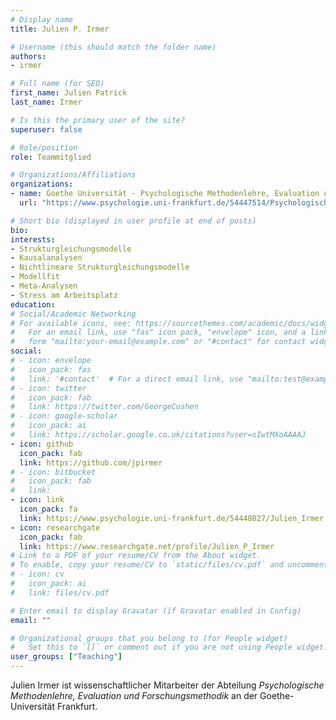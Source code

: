 ```yaml
---
# Display name
title: Julien P. Irmer

# Username (this should match the folder name)
authors:
- irmer

# Full name (for SEO)
first_name: Julien Patrick
last_name: Irmer

# Is this the primary user of the site?
superuser: false

# Role/position
role: Teammitglied

# Organizations/Affiliations
organizations:
- name: Goethe Universität - Psychologische Methodenlehre, Evaluation und Forschungsmethodik
  url: "https://www.psychologie.uni-frankfurt.de/54447514/Psychologische_Methodenlehre__Evaluation_und_Forschungsmethodik"

# Short bio (displayed in user profile at end of posts)
bio:
interests:
- Strukturgleichungsmodelle
- Kausalanalysen
- Nichtlineare Strukturgleichungsmodelle
- Modellfit
- Meta-Analysen
- Stress am Arbeitsplatz
education:
# Social/Academic Networking
# For available icons, see: https://sourcethemes.com/academic/docs/widgets/#icons
#   For an email link, use "fas" icon pack, "envelope" icon, and a link in the
#   form "mailto:your-email@example.com" or "#contact" for contact widget.
social:
# - icon: envelope
#   icon_pack: fas
#   link: '#contact'  # For a direct email link, use "mailto:test@example.org".
# - icon: twitter
#   icon_pack: fab
#   link: https://twitter.com/GeorgeCushen
# - icon: google-scholar
#   icon_pack: ai
#   link: https://scholar.google.co.uk/citations?user=sIwtMXoAAAAJ
- icon: github
  icon_pack: fab
  link: https://github.com/jpirmer
# - icon: bitbucket
#   icon_pack: fab
#   link:
- icon: link
  icon_pack: fa
  link: https://www.psychologie.uni-frankfurt.de/54448027/Julien_Irmer
- icon: researchgate
  icon_pack: fab
  link: https://www.researchgate.net/profile/Julien_P_Irmer
# Link to a PDF of your resume/CV from the About widget.
# To enable, copy your resume/CV to `static/files/cv.pdf` and uncomment the lines below.
# - icon: cv
#   icon_pack: ai
#   link: files/cv.pdf

# Enter email to display Gravatar (if Gravatar enabled in Config)
email: ""

# Organizational groups that you belong to (for People widget)
#   Set this to `[]` or comment out if you are not using People widget.
user_groups: ["Teaching"]
---
```

Julien Irmer ist wissenschaftlicher Mitarbeiter der Abteilung _Psychologische Methodenlehre, Evaluation und Forschungsmethodik_ an der Goethe-Universität Frankfurt.

<!---
**Biographie**

- Studium der Psychologie und Mathematik an der Johann Wolfgang Goethe-Universität in Frankfurt mit den psychologischen Schwerpunkten Statistik und Diagnostik, neurokognitive Psychologie (Major) und Arbeits- und Organisationspsychologie (Minor) sowie den mathematischen Schwerpunkten Statistik, Stochastik und numerische Finanzmathematik
- Studentische Hilfskraft in der Arbeits- und Organisationspsychologie der Goethe-Universität Frankfurt (2012-2016). Tutor für Statistik für Psychologen (1. Bachelorsemester), Statistik für Psychologen Vertiefung (2. Bachelorsemester) sowie Forschungsmethoden & Evaluation I (1. Mastersemester) und Forschungsmethoden & Evaluation II (2. Mastersemester) für das Institut für Psychologie an der Goethe-Universität Frankfurt (2015-2019)
- Tutor für Statistik 1 und 2 für Mathematiker sowie Statistik für Umweltwissenschaftler und Biologen für die Abteilung Angewandte Mathematische Statistik des Instituts für Mathematik der Goethe Universität Frankfurt (2015-2017)
--->
